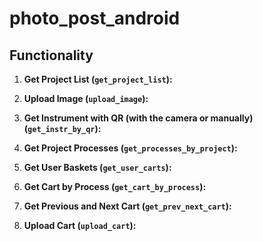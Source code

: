 # photo_post_android

## Functionality

1. **Get Project List (`get_project_list`):**

2. **Upload Image (`upload_image`):**

3. **Get Instrument with QR (with the camera or manually) (`get_instr_by_qr`):**

4. **Get Project Processes (`get_processes_by_project`):**

5. **Get User Baskets (`get_user_carts`):**

6. **Get Cart by Process (`get_cart_by_process`):**

7. **Get Previous and Next Cart (`get_prev_next_cart`):**

8. **Upload Cart (`upload_cart`):**

